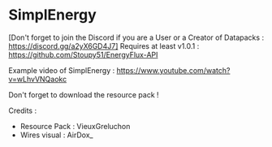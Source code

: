 # SimplEnergy
[Don't forget to join the Discord if you are a User or a Creator of Datapacks : https://discord.gg/a2yX6GD4J7]
Requires at least v1.0.1 : https://github.com/Stoupy51/EnergyFlux-API

Example video of SimplEnergy :
https://www.youtube.com/watch?v=wLhvVNQaokc

Don't forget to download the resource pack !

Credits :
- Resource Pack : VieuxGreluchon
- Wires visual : AirDox_
